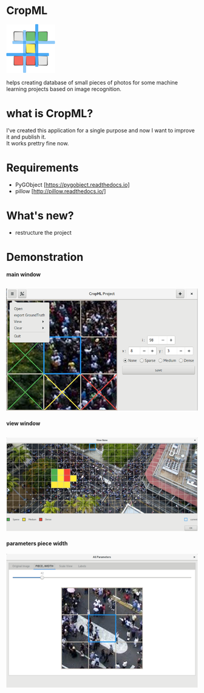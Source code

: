 # CropML
![](logo.png)

helps creating database of small pieces of photos for some machine learning projects based on image recognition.


# what is CropML?
I've created this application for a single purpose and now I want to improve it and publish it.  
It works prettry fine now.


# Requirements
- PyGObject [https://pygobject.readthedocs.io]
- pillow [http://pillow.readthedocs.io/]


# What's new?
- restructure the project



# Demonstration
#### main window
![](https://raw.githubusercontent.com/Samet-MohamedAmin/CropML/master/demonstration/main_window.png)
------------------------------------------------------------------------
#### view window
![](https://raw.githubusercontent.com/Samet-MohamedAmin/CropML/master/demonstration/view_window.png)
------------------------------------------------------------------------
#### parameters piece width
![](https://raw.githubusercontent.com/Samet-MohamedAmin/CropML/master/demonstration/parameters_piece_width.png)


